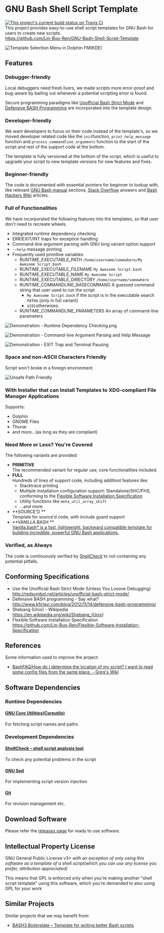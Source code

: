 # GNU Bash Shell Script Template
[![This project's current build status on Travis CI](https://travis-ci.org/Lin-Buo-Ren/GNU-Bash-Shell-Script-Template.svg?branch=master)](https://travis-ci.org/Lin-Buo-Ren/GNU-Bash-Shell-Script-Template)  
This project provides easy-to-use shell script templates for GNU Bash for users to create new scripts.  
<https://github.com/Lin-Buo-Ren/GNU-Bash-Shell-Script-Template>

![Template Selection Menu in Dolphin FM(KDE)](Pictures/Template%20Selection%20Menu%20in%20Dolphin%20FM%28KDE%29.png)

## Features
### Debugger-friendly

Local debuggers need fresh livers, we made scripts more error-proof and bug-aware by bailing out whenever a potential scripting error is found.

Secure programming paradigms like [Unofficial Bash Strict Mode](http://redsymbol.net/articles/unofficial-bash-strict-mode/) and [Defensive BASH Programming](http://www.kfirlavi.com/blog/2012/11/14/defensive-bash-programming/) are incorporated into the template design.

### Developer-friendly

We want developers to fucus on their code instead of the template's, so we moved developer related code like the `init`function, `print_help_message` function and `process_commandline_arguments` function to the start of the script and rest of the support code at the bottom.

The template is fully versioned at the bottom of the script, which is useful to upgrade your script to new template versions for new features and fixes.

### Beginner-friendly

The code is documented with essential pointers for beginner to lookup with, like relevant [GNU Bash manual](https://www.gnu.org/software/bash/manual/) sections, [Stack Overflow](https://stackoverflow.com/) answers and [Bash Hackers Wiki](http://wiki.bash-hackers.org) articles.

### Full of Functionalities

We have incorporated the following features into the templates, so that user don't need to recreate wheels.

* Integrated runtime dependency checking
* ERR/EXIT/INT traps for exception handling
* Command-line argument parsing with GNU long variant option support
* `--help` message printing
* Frequently used primitive variables
  * RUNTIME_EXECUTABLE_PATH
    `/home/username/somewhere/My Awesome Script.bash`
  * RUNTIME_EXECUTABLE_FILENAME
    `My Awesome Script.bash`
  * RUNTIME_EXECUTABLE_NAME
    `My Awesome Script`
  * RUNTIME_EXECUTABLE_DIRECTORY
    `/home/username/somewhere`
  * RUNTIME_COMMANDLINE_BASECOMMAND
    A guessed command string that user used to run the script
    * `My Awesome Script.bash` if the script is in the executable search `PATH`s (only in full variant)
    * `${0}`otherwises.
  * RUNTIME_COMMANDLINE_PARAMETERS
    An array of command-line parameters

![Demonstration - Runtime Dependency Checking.png](Pictures/Demonstration%20-%20Runtime%20Dependency%20Checking.png)

![Demonstration - Command-line Argument Parsing and Help Message](Pictures/Demonstration%20-%20Command-line%20Argument%20Parsing%20and%20Help%20Message.png)

![Demonstration - EXIT Trap and Terminal Pausing](Pictures/Demonstration%20-%20EXIT%20Trap%20and%20Terminal%20Pausing.png)

### Space and non-ASCII Characters Friendly

Script won't broke in a foreign environment.

![Unsafe Path Friendly](Pictures/Unsafe%20Path%20Friendly.png)

### With Installer that can Install Templates to XDG-compliant File Manager Applications

Supports:

* Dolphin
* GNOME Files
* Thunar
* and more...(as long as they are compliant)

### Need More or Less?  You're Covered

The following variants are provided:

* **PRIMITIVE**  
  The recommended variant for regular use, core functionalities included.
* **FULL**  
  Hundreds of lines of support code, including additionl features like:
  * Stacktrace printing
  * Multiple installation configuration support: Standalone/SHC/FHS, conforming to the [Flexible Software Installation Specification](https://github.com/Lin-Buo-Ren/Flexible-Software-Installation-Specification)
  * Utility functions like `meta_util_array_shift`
  * ...and more
* **SOURCE'D **  
  Template for source'd code, with include guard support
* **VANILLA.BASH **  
  [Vanilla.bash* is a fast, lightweight, backward compatible template for building incredible, powerful GNU Bash applications.](https://github.com/Lin-Buo-Ren/Vanilla.bash)

### Verified, as Always

The code is continuously verified by [ShellCheck](https://www.shellcheck.net/) to not containing any potential pitfalls.

## Conforming Specifications
* Use the Unofficial Bash Strict Mode (Unless You Looove Debugging)  
  <http://redsymbol.net/articles/unofficial-bash-strict-mode/>
* Defensive BASH programming - Say what?  
  <http://www.kfirlavi.com/blog/2012/11/14/defensive-bash-programming/>
* Shebang (Unix) - Wikipedia  
  <https://en.wikipedia.org/wiki/Shebang_(Unix)>
* Flexible Software Installation Specification  
  <https://github.com/Lin-Buo-Ren/Flexible-Software-Installation-Specification>

## References
Some information used to improve the project:

* [BashFAQ/How do I determine the location of my script? I want to read some config files from the same place. - Greg's Wiki](http://mywiki.wooledge.org/BashFAQ/028)

## Software Dependencies
### Runtime Dependencies
#### [GNU Core Utilities(Coreutils)](http://www.gnu.org/software/coreutils/coreutils.html)
For fetching script names and paths

### Development Dependencies
#### [ShellCheck – shell script analysis tool](http://www.shellcheck.net/)
To check any potential problems in the script

#### [GNU Sed](https://www.gnu.org/software/sed/)
For implementing script version injection

#### [Git](https://git-scm.com/)

For revision management etc.

## Download Software
Please refer the [releases page](https://github.com/Lin-Buo-Ren/GNU-Bash-Shell-Script-Template/releases) for ready to use software.

## Intellectual Property License
GNU General Public License v3+ *with an exception of only using this software as a template of a shell script(which you can use any license you prefer, attribution appreciated)*

This means that GPL is enforced only when you're making another "shell script template" using this software, which you're demanded to also using GPL for your work

## Similar Projects
Similar projects that we may benefit from:

* [BASH3 Boilerplate – Template for writing better Bash scripts](http://bash3boilerplate.sh/)

